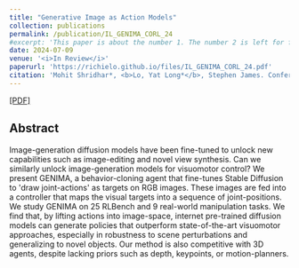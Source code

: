 ```yaml
---
title: "Generative Image as Action Models"
collection: publications
permalink: /publication/IL_GENIMA_CORL_24
#excerpt: 'This paper is about the number 1. The number 2 is left for future work.'
date: 2024-07-09
venue: '<i>In Review</i>'
paperurl: 'https://richielo.github.io/files/IL_GENIMA_CORL_24.pdf'
citation: 'Mohit Shridhar*, <b>Lo, Yat Long*</b>, Stephen James. Conference on Robot Learning. 2024.'
---
```

[[PDF]](https://richielo.github.io/files/IL_GENIMA_CORL_24.pdf)

## Abstract
Image-generation diffusion models have been fine-tuned to unlock new capabilities such as image-editing and novel view synthesis. Can we similarly unlock image-generation models for visuomotor control? We present GENIMA, a behavior-cloning agent that fine-tunes Stable Diffusion to 'draw joint-actions' as targets on RGB images. These images are fed into a controller that maps the visual targets into a sequence of joint-positions. We study GENIMA on 25 RLBench and 9 real-world manipulation tasks. We find that, by lifting actions into image-space, internet pre-trained diffusion models can generate policies that outperform state-of-the-art visuomotor approaches, especially in robustness to scene perturbations and generalizing to novel objects. Our method is also competitive with 3D agents, despite lacking priors such as depth, keypoints, or motion-planners.